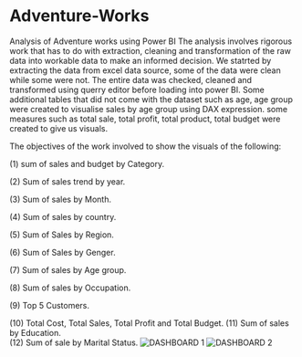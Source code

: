 # Adventure-Works
Analysis of Adventure works using Power BI
The analysis involves rigorous work that has to do with extraction, cleaning and transformation of the raw data into workable data to make an informed decision. 
We statrted by extracting the data from excel data source, some of the data were clean while some were not. The entire data was checked, cleaned and transformed using querry editor before loading into power BI. Some additional tables that did not come with the dataset such as age, age group were created to visualise sales by age group using DAX expression. some measures such as total sale, total profit, total product, total budget were created to give us visuals.

The objectives of the work involved to show the visuals of the following:

(1) sum of sales and budget by Category.
  
(2) Sum of sales trend by year.

(3) Sum of sales by Month.
  
(4) Sum of sales by country.
  
(5) Sum of Sales by Region.

(6) Sum of Sales by Genger.
  
(7) Sum of sales by Age group.
  
(8) Sum of sales by Occupation.
  
(9) Top 5 Customers.
  
(10) Total Cost, Total Sales, Total Profit and Total Budget.
(11) Sum of sales by Education.  
(12) Sum of sale by Marital Status.
![DASHBOARD 1](https://github.com/user-attachments/assets/f2de90f2-9a82-4ae1-99f9-0341964cb2d8)
![DASHBOARD 2](https://github.com/user-attachments/assets/b0a6885f-f7e4-48fa-9a97-97c35220db42)
